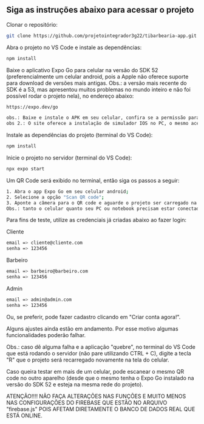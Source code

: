 ## Siga as instruções abaixo para acessar o projeto

Clonar o repositório:
```bash
git clone https://github.com/projetointegrador3g22/tibarbearia-app.git
```

Abra o projeto no VS Code e instale as dependências:
```bash
npm install
```

Baixe o aplicativo Expo Go para celular na versão do SDK 52 (preferencialmente um celular android, pois a Apple não oferece suporte para download de versões mais antigas. Obs.: a versão mais recente do SDK é a 53, mas apresentou muitos problemas no mundo inteiro e não foi possível rodar o projeto nela), no endereço abaixo:
```bash
https://expo.dev/go

obs.: Baixe e instale o APK em seu celular, confira se a permissão para instalar apps de fontes desconhecidas está habilitada.
obs 2.: O site oferece a instalação de simulador IOS no PC, o mesmo aceita a versão 52 do SDK.
```

Instale as dependências do projeto (terminal do VS Code):
```bash
npm install
```

Inicie o projeto no servidor (terminal do VS Code):
```bash
npx expo start
```

Um QR Code será exibido no terminal, então siga os passos a seguir:
```bash
1. Abra o app Expo Go em seu celular android;
2. Selecione a opção "Scan QR code";
3. Aponte a câmera para o QR code e aguarde o projeto ser carregado na tela do seu celular.
Obs.: tanto o celular quanto seu PC ou notebook precisam estar conectados à mesma rede de internet para a aplicação funcionar.
```

Para fins de teste, utilize as credenciais já criadas abaixo ao fazer login:

Cliente
```bash
email => cliente@cliente.com
senha => 123456
```
Barbeiro
```bash
email => barbeiro@barbeiro.com
senha => 123456
```
Admin
```bash
email => admin@admin.com
senha => 123456
```
Ou, se preferir, pode fazer cadastro clicando em "Criar conta agora!".

Alguns ajustes ainda estão em andamento. Por esse motivo algumas funcionalidades poderão falhar.

Obs.: caso dê alguma falha e a aplicação "quebre", no terminal do VS Code que está rodando o servidor (não pare utilizando CTRL + C), digite a tecla "R" que o projeto será recarregado novamente na tela do celular.

Caso queira testar em mais de um celular, pode escanear o mesmo QR code no outro aparelho (desde que o mesmo tenha o Expo Go instalado na versão do SDK 52 e esteja na mesma rede do projeto).

ATENÇÃO!!!!
NÃO FAÇA ALTERAÇÕES NAS FUNÇÕES E MUITO MENOS NAS CONFIGURAÇÕES DO FIREBASE QUE ESTÃO NO ARQUIVO "firebase.js" POIS AFETAM DIRETAMENTE O BANCO DE DADOS REAL QUE ESTÁ ONLINE.